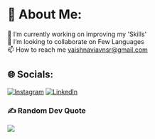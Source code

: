 # 💫 About Me:
🔭 I’m currently working on improving my 'Skills'<br>👯 I’m looking to collaborate on Few Languages<br>📫 How to reach me vaishnaviavnsr@gmail.com


## 🌐 Socials:
[![Instagram](https://img.shields.io/badge/Instagram-%23E4405F.svg?logo=Instagram&logoColor=white)](https://instagram.com/vyshhhhhnavi_) [![LinkedIn](https://img.shields.io/badge/LinkedIn-%230077B5.svg?logo=linkedin&logoColor=white)](https://linkedin.com/in/avvaruvaishnavi) 

### ✍️ Random Dev Quote
![](https://quotes-github-readme.vercel.app/api?type=horizontal&theme=radical)
